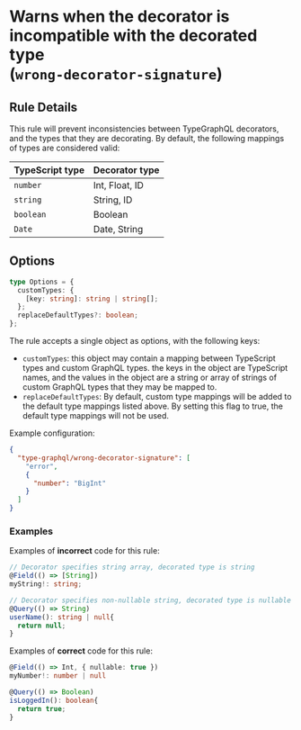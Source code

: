 # Warns when the decorator is incompatible with the decorated type<br/>(`wrong-decorator-signature`)

## Rule Details

This rule will prevent inconsistencies between TypeGraphQL decorators, and the types that they are decorating. By default, the following mappings of types are considered valid:

| TypeScript type | Decorator type |
| --------------- | -------------- |
| `number`        | Int, Float, ID |
| `string`        | String, ID     |
| `boolean`       | Boolean        |
| `Date`          | Date, String   |

## Options

```ts
type Options = {
  customTypes: {
    [key: string]: string | string[];
  };
  replaceDefaultTypes?: boolean;
};
```

The rule accepts a single object as options, with the following keys:

- `customTypes`: this object may contain a mapping between TypeScript types and custom GraphQL types. the keys in the object are TypeScript names, and the values in the object are a string or array of strings of custom GraphQL types that they may be mapped to.
- `replaceDefaultTypes`: By default, custom type mappings will be added to the default type mappings listed above. By setting this flag to true, the default type mappings will not be used.

Example configuration:

```json
{
  "type-graphql/wrong-decorator-signature": [
    "error",
    {
      "number": "BigInt"
    }
  ]
}
```

### Examples

Examples of **incorrect** code for this rule:

```ts
// Decorator specifies string array, decorated type is string
@Field(() => [String])
myString!: string;
```

```ts
// Decorator specifies non-nullable string, decorated type is nullable string
@Query(() => String)
userName(): string | null{
  return null;
}
```

Examples of **correct** code for this rule:

```ts
@Field(() => Int, { nullable: true })
myNumber!: number | null
```

```ts
@Query(() => Boolean)
isLoggedIn(): boolean{
  return true;
}
```
